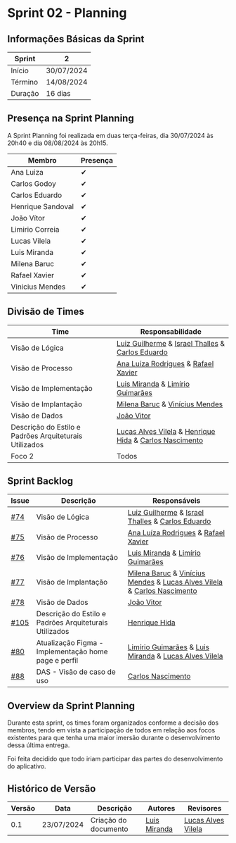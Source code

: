 # Sprint 02 - Planning

## Informações Básicas da Sprint

| Sprint  | 2             |
|---------|---------------|
| Início  | 30/07/2024    |
| Término | 14/08/2024    |
| Duração | 16 dias       |

## Presença na Sprint Planning

A Sprint Planning foi realizada em duas terça-feiras, dia 30/07/2024 às 20h40 e dia 08/08/2024 às 20h15.

| Membro                | Presença |
|-----------------------|----------|
| Ana Luiza             | ✔        |
| Carlos Godoy          | ✔        |
| Carlos Eduardo        | ✔        |
| Henrique Sandoval     | ✔        |
| João Vítor            | ✔        |
| Limirio Correia       | ✔        |
| Lucas Vilela          | ✔        |
| Luis Miranda          | ✔        |
| Milena Baruc          | ✔        |
| Rafael Xavier         | ✔        |
| Vinicius Mendes       | ✔        |

## Divisão de Times

| Time                  | Responsabilidade   |
|-----------------------|--------------------|
| Visão de Lógica     | [Luiz Guilherme](https://github.com/luizpettengill) & [Israel Thalles](https://github.com/IsraelThalles) & [Carlos Eduardo](https://github.com/CarlosEduardoMendesdeMesquita)                                                                                                              |
| Visão de Processo      | [Ana Luíza Rodrigues](https://github.com/analuizargds) & [Rafael Xavier](https://www.github.com/rafaelxavierr)                                                                                                                                                      |
| Visão de Implementação | [Luis Miranda](https://github.com/LuisMiranda10) & [Limírio Guimarães](https://github.com/LimirioGuimaraes)                                                                                                                                            |
| Visão de Implantação | [Milena Baruc](https://github.com/MilenaBaruc) &  [Vinícius Mendes](https://github.com/yabamiah)                                                           |             
| Visão de Dados | [João Vitor](https://www.github.com/Jvsoutomaior)                                                           |            
| Descrição do Estilo e Padrões Arquiteturais Utilizados | [Lucas Alves Vilela](https://github.com/Lucas-AV) & [Henrique Hida](https://github.com/HenriqueHida) & [Carlos Nascimento](https://github.com/CDGodoy)                                                 
| Foco 2 |  Todos |

## Sprint Backlog

| Issue | Descrição | Responsáveis |
|-------|-----------|--------------|
| [#74](https://github.com/UnBArqDsw2024-1/2024.1_G2_My_Music/issues/74)   | Visão de Lógica                     | [Luiz Guilherme](https://github.com/luizpettengill) & [Israel Thalles](https://github.com/IsraelThalles) & [Carlos Eduardo](https://github.com/CarlosEduardoMendesdeMesquita)            |
| [#75](https://github.com/UnBArqDsw2024-1/2024.1_G2_My_Music/issues/75)   | Visão de Processo        | [Ana Luíza Rodrigues](https://github.com/analuizargds) & [Rafael Xavier](https://www.github.com/rafaelxavierr)            |
| [#76](https://github.com/UnBArqDsw2024-1/2024.1_G2_My_Music/issues/76)   | Visão de Implementação         | [Luis Miranda](https://github.com/LuisMiranda10) & [Limírio Guimarães](https://github.com/LimirioGuimaraes)           |
| [#77](https://github.com/UnBArqDsw2024-1/2024.1_G2_My_Music/issues/77)   | Visão de Implantação         | [Milena Baruc](https://github.com/MilenaBaruc) &  [Vinícius Mendes](https://github.com/yabamiah) & [Lucas Alves Vilela](https://github.com/Lucas-AV)  & [Carlos Nascimento](https://github.com/CDGodoy)         |
| [#78](https://github.com/UnBArqDsw2024-1/2024.1_G2_My_Music/issues/78)   | Visão de Dados         | [João Vitor](https://www.github.com/Jvsoutomaior)   |
| [#105](https://github.com/UnBArqDsw2024-1/2024.1_G2_My_Music/issues/105)    | Descrição do Estilo e Padrões Arquiteturais Utilizados          |[Henrique Hida](https://github.com/HenriqueHida)|
| [#80](https://github.com/UnBArqDsw2024-1/2024.1_G2_My_Music/issues/80)    |Atualização Figma - Implementação home page e perfil          |[Limírio Guimarães](https://github.com/LimirioGuimaraes) & [Luis Miranda](https://github.com/LuisMiranda10) & [Lucas Alves Vilela](https://github.com/Lucas-AV)|
| [#88](https://github.com/UnBArqDsw2024-1/2024.1_G2_My_Music/issues/88)    | DAS - Visão de caso de uso         |[Carlos Nascimento](https://github.com/CDGodoy)|

## Overview da Sprint Planning

Durante esta sprint, os times foram organizados conforme a decisão dos membros, tendo em vista a participação de todos em relação aos focos existentes para que tenha uma maior imersão durante o desenvolvimento dessa última entrega. 

Foi feita decidido que todo iriam participar das partes do desenvolvimento do aplicativo.

## Histórico de Versão

| Versão | Data       | Descrição                                               | Autores                        | Revisores |
| ------ | ---------- | ------------------------------------------------------- | ------------------------------ | --------- |
| 0.1    | 23/07/2024 | Criação do documento |  [Luis Miranda](https://github.com/LuisMiranda10) |  [Lucas Alves Vilela](https://github.com/Lucas-AV)|
